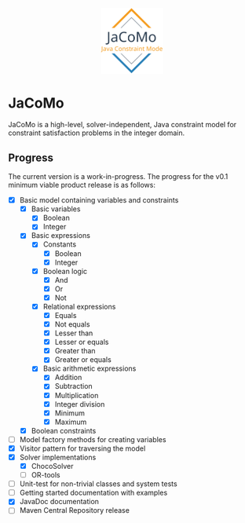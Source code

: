 <p align="center">
  <img width="25%" src="https://github.com/svenkonings/JaCoMo/raw/master/img/JaCoMo.svg?sanitize=true" />
</p>

# JaCoMo
JaCoMo is a high-level, solver-independent, Java constraint model for constraint
satisfaction problems in the integer domain.

## Progress
The current version is a work-in-progress. The progress for the v0.1 minimum
viable product release is as follows:
- [x] Basic model containing variables and constraints
  - [x] Basic variables
    - [x] Boolean
    - [x] Integer
  - [x] Basic expressions
    - [x] Constants
      - [x] Boolean
      - [x] Integer
    - [x] Boolean logic
      - [x] And
      - [x] Or
      - [x] Not
    - [x] Relational expressions
      - [x] Equals
      - [x] Not equals
      - [x] Lesser than
      - [x] Lesser or equals
      - [x] Greater than
      - [x] Greater or equals
    - [x] Basic arithmetic expressions
      - [x] Addition
      - [x] Subtraction
      - [x] Multiplication
      - [x] Integer division
      - [x] Minimum
      - [x] Maximum
  - [x] Boolean constraints
- [ ] Model factory methods for creating variables
- [x] Visitor pattern for traversing the model
- [x] Solver implementations
  - [x] ChocoSolver
  - [ ] OR-tools
- [ ] Unit-test for non-trivial classes and system tests
- [ ] Getting started documentation with examples
- [X] JavaDoc documentation
- [ ] Maven Central Repository release
